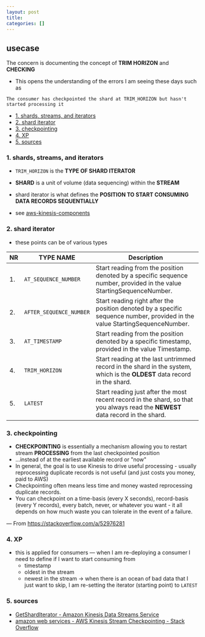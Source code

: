 ```yaml
---
layout: post
title:
categories: []
---
```

## usecase
The concern is documenting the concept of **TRIM HORIZON** and **CHECKING**

* This opens the understanding of the errors I am seeing these days such as

```
The consumer has checkpointed the shard at TRIM_HORIZON but hasn't started processing it
```

<!-- TOC -->

- [1. shards, streams, and iterators](#1-shards-streams-and-iterators)
- [2. shard iterator](#2-shard-iterator)
- [3. checkpointing](#3-checkpointing)
- [4. XP](#4-xp)
- [5. sources](#5-sources)

<!-- /TOC -->

### 1. shards, streams, and iterators
* `TRIM_HORIZON` is the **TYPE OF SHARD ITERATOR**
* **SHARD** is a unit of volume (data sequencing) within the **STREAM**
* shard iterator is what defines the **POSITION TO START CONSUMING DATA RECORDS SEQUENTIALLY**

* see [aws-kinesis-components](2020-09-08-aws-kinesis-components)

### 2. shard iterator
* these points can be of various types

NR | TYPE NAME               | Description
---|-------------------------|-------------------------------------------------------------------------------------------------------------------------------
1. | `AT_SEQUENCE_NUMBER`    | Start reading from the position denoted by a specific sequence number, provided in the value StartingSequenceNumber.
2. | `AFTER_SEQUENCE_NUMBER` | Start reading right after the position denoted by a specific sequence number, provided in the value StartingSequenceNumber.
3. | `AT_TIMESTAMP`          | Start reading from the position denoted by a specific timestamp, provided in the value Timestamp.
4. | `TRIM_HORIZON`          | Start reading at the last untrimmed record in the shard in the system, which is the **OLDEST** data record in the shard.
5. | `LATEST`                | Start reading just after the most recent record in the shard, so that you always read the **NEWEST** data record in the shard.

### 3. checkpointing
* **CHECKPOINTING** is essentially a mechanism allowing you to restart stream **PROCESSING** from the last checkpointed position 
* ...instead of at the earliest available record or "now"
* In general, the goal is to use Kinesis to drive useful processing - usually reprocessing duplicate records is not useful (and just costs you money, paid to AWS)
* Checkpointing often means less time and money wasted reprocessing duplicate records.
* You can checkpoint on a time-basis (every X seconds), record-basis (every Y records), every batch, never, or whatever you want - it all depends on how much waste you can tolerate in the event of a failure.

— From <https://stackoverflow.com/a/52976281>

### 4. XP
* this is applied for consumers — when I am re-deploying a consumer I need to define if I want to start consuming from 
    * timestamp
    * oldest in the stream
    * newest in the stream -> when there is an ocean of bad data that I just want to skip, I am re-setting the iterator (starting point) to `LATEST`

### 5. sources
* [GetShardIterator - Amazon Kinesis Data Streams Service](https://docs.aws.amazon.com/kinesis/latest/APIReference/API_GetShardIterator.html)
* [amazon web services - AWS Kinesis Stream Checkpointing - Stack Overflow](https://stackoverflow.com/questions/52825171/aws-kinesis-stream-checkpointing)
